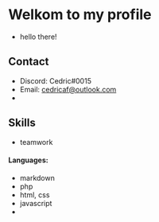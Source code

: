

# Welkom to my profile
* hello there!

## Contact
* Discord: Cedric#0015
* Email: cedricaf@outlook.com
* 


## Skills
* teamwork


#### Languages:

* markdown
* php
* html, css
* javascript
*
